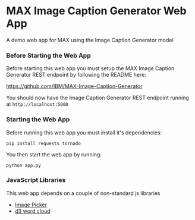 # MAX Image Caption Generator Web App

A demo web app for MAX using the Image Caption Generator model

### Before Starting the Web App

Before starting this web app you must setup the MAX Image Caption Generator REST endpoint by following the README here:

https://github.com/IBM/MAX-Image-Caption-Generator

You should now have the Image Caption Generator REST endpoint running at `http://localhost:5000`

### Starting the Web App

Before running this web app you must install it's dependencies:

    pip install requests tornado

You then start the web app by running:

    python app.py

### JavaScript Libraries

This web app depends on a couple of non-standard js libraries

- [Image Picker](http://rvera.github.io/image-picker/)
- [d3 word cloud](https://github.com/jasondavies/d3-cloud)